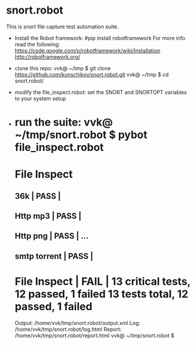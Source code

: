 # snort.robot

This is snort file capture test automation suite. 
 * Install the Robot framework:
        #pip install robotframework
 For more info read the following:
        https://code.google.com/p/robotframework/wiki/Installation
        http://robotframework.org/

 * clone this repo:
    vvk@ ~/tmp $ git clone https://github.com/kunschikov/snort.robot.git
    vvk@ ~/tmp $ cd snort.robot/
* modify the file_inspect.robot: set the SNORT and SNORTOPT variables to your system setup

*  run the suite:
    vvk@ ~/tmp/snort.robot $ pybot file_inspect.robot 
    ==============================================================================
    File Inspect                                                                  
    ==============================================================================
    36k                                                                   | PASS |
    ------------------------------------------------------------------------------
    Http mp3                                                              | PASS |
    ------------------------------------------------------------------------------
    Http png                                                              | PASS |
    ...
    ------------------------------------------------------------------------------
    smtp torrent                                                          | PASS |
    ------------------------------------------------------------------------------
    File Inspect                                                          | FAIL |
    13 critical tests, 12 passed, 1 failed
    13 tests total, 12 passed, 1 failed
    ==============================================================================
    Output:  /home/vvk/tmp/snort.robot/output.xml
    Log:     /home/vvk/tmp/snort.robot/log.html
    Report:  /home/vvk/tmp/snort.robot/report.html
    vvk@ ~/tmp/snort.robot $ 


